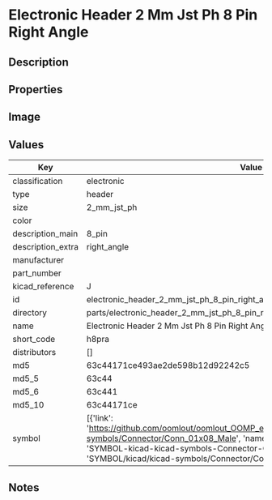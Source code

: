 # Electronic Header 2 Mm Jst Ph 8 Pin Right Angle

## Description

## Properties


## Image


## Values

| Key | Value |
| --- | --- |
| classification | electronic |
| type | header |
| size | 2_mm_jst_ph |
| color |  |
| description_main | 8_pin |
| description_extra | right_angle |
| manufacturer |  |
| part_number |  |
| kicad_reference | J |
| id | electronic_header_2_mm_jst_ph_8_pin_right_angle |
| directory | parts/electronic_header_2_mm_jst_ph_8_pin_right_angle |
| name | Electronic Header 2 Mm Jst Ph 8 Pin Right Angle |
| short_code | h8pra |
| distributors | [] |
| md5 | 63c44171ce493ae2de598b12d92242c5 |
| md5_5 | 63c44 |
| md5_6 | 63c441 |
| md5_10 | 63c44171ce |
| symbol | [{'link': 'https://github.com/oomlout/oomlout_OOMP_eda_V2/tree/main/SYMBOL/kicad/kicad-symbols/Connector/Conn_01x08_Male', 'name': 'Connector : Conn_01x08_Male', 'id': 'SYMBOL-kicad-kicad-symbols-Connector-Conn_01x08_Male', 'directory': 'SYMBOL/kicad/kicad-symbols/Connector/Conn_01x08_Male/'}] |

## Notes

